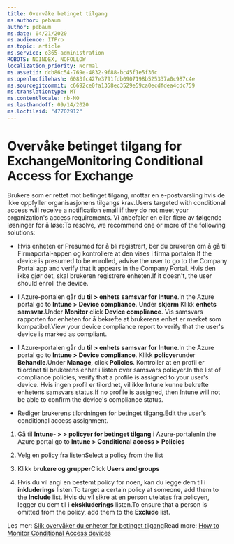 ```yaml
---
title: Overvåke betinget tilgang
ms.author: pebaum
author: pebaum
ms.date: 04/21/2020
ms.audience: ITPro
ms.topic: article
ms.service: o365-administration
ROBOTS: NOINDEX, NOFOLLOW
localization_priority: Normal
ms.assetid: dcb86c54-769e-4832-9f88-bc45f1e5f36c
ms.openlocfilehash: 6083fc427e3791fdb0907198b525337a0c987c4e
ms.sourcegitcommit: c6692ce0fa1358ec3529e59ca0ecdfdea4cdc759
ms.translationtype: MT
ms.contentlocale: nb-NO
ms.lasthandoff: 09/14/2020
ms.locfileid: "47702912"
---
```

# <a name="monitoring-conditional-access-for-exchange"></a><span data-ttu-id="6260e-102">Overvåke betinget tilgang for Exchange</span><span class="sxs-lookup"><span data-stu-id="6260e-102">Monitoring Conditional Access for Exchange</span></span>

<span data-ttu-id="6260e-103">Brukere som er rettet mot betinget tilgang, mottar en e-postvarsling hvis de ikke oppfyller organisasjonens tilgangs krav.</span><span class="sxs-lookup"><span data-stu-id="6260e-103">Users targeted with conditional access will receive a notification email if they do not meet your organization's access requirements.</span></span> <span data-ttu-id="6260e-104">Vi anbefaler en eller flere av følgende løsninger for å løse:</span><span class="sxs-lookup"><span data-stu-id="6260e-104">To resolve, we recommend one or more of the following solutions:</span></span>
  
- <span data-ttu-id="6260e-105">Hvis enheten er Presumed for å bli registrert, ber du brukeren om å gå til Firmaportal-appen og kontrollere at den vises i firma portalen.</span><span class="sxs-lookup"><span data-stu-id="6260e-105">If the device is presumed to be enrolled, advise the user to go to the Company Portal app and verify that it appears in the Company Portal.</span></span> <span data-ttu-id="6260e-106">Hvis den ikke gjør det, skal brukeren registrere enheten.</span><span class="sxs-lookup"><span data-stu-id="6260e-106">If it doesn't, the user should enroll the device.</span></span>
    
- <span data-ttu-id="6260e-107">I Azure-portalen går du **til \> enhets samsvar for Intune**.</span><span class="sxs-lookup"><span data-stu-id="6260e-107">In the Azure portal go to **Intune \> Device compliance**.</span></span> <span data-ttu-id="6260e-108">Under **skjerm** Klikk **enhets samsvar**.</span><span class="sxs-lookup"><span data-stu-id="6260e-108">Under **Monitor** click **Device compliance**.</span></span> <span data-ttu-id="6260e-109">Vis samsvars rapporten for enheten for å bekrefte at brukerens enhet er merket som kompatibel.</span><span class="sxs-lookup"><span data-stu-id="6260e-109">View your device compliance report to verify that the user's device is marked as compliant.</span></span> 
    
- <span data-ttu-id="6260e-110">I Azure-portalen går du **til \> enhets samsvar for Intune**.</span><span class="sxs-lookup"><span data-stu-id="6260e-110">In the Azure portal go to **Intune \> Device compliance**.</span></span> <span data-ttu-id="6260e-111">Klikk **policyer**under **Behandle**.</span><span class="sxs-lookup"><span data-stu-id="6260e-111">Under **Manage**, click **Policies**.</span></span> <span data-ttu-id="6260e-112">Kontroller at en profil er tilordnet til brukerens enhet i listen over samsvars policyer.</span><span class="sxs-lookup"><span data-stu-id="6260e-112">In the list of compliance policies, verify that a profile is assigned to your user's device.</span></span> <span data-ttu-id="6260e-113">Hvis ingen profil er tilordnet, vil ikke Intune kunne bekrefte enhetens samsvars status.</span><span class="sxs-lookup"><span data-stu-id="6260e-113">If no profile is assigned, then Intune will not be able to confirm the device's compliance status.</span></span> 
    
- <span data-ttu-id="6260e-114">Rediger brukerens tilordningen for betinget tilgang.</span><span class="sxs-lookup"><span data-stu-id="6260e-114">Edit the user's conditional access assignment.</span></span>
    
1. <span data-ttu-id="6260e-115">Gå til **Intune- \> \> policyer for betinget tilgang** i Azure-portalen</span><span class="sxs-lookup"><span data-stu-id="6260e-115">In the Azure portal go to **Intune \> Conditional access \> Policies**</span></span>
    
2. <span data-ttu-id="6260e-116">Velg en policy fra listen</span><span class="sxs-lookup"><span data-stu-id="6260e-116">Select a policy from the list</span></span>
    
3. <span data-ttu-id="6260e-117">Klikk **brukere og grupper**</span><span class="sxs-lookup"><span data-stu-id="6260e-117">Click **Users and groups**</span></span>
    
4. <span data-ttu-id="6260e-118">Hvis du vil angi en bestemt policy for noen, kan du legge dem til i **inkluderings** listen.</span><span class="sxs-lookup"><span data-stu-id="6260e-118">To target a certain policy at someone, add them to the **Include** list.</span></span> <span data-ttu-id="6260e-119">Hvis du vil sikre at en person utelates fra policyen, legger du dem til i **ekskluderings** listen.</span><span class="sxs-lookup"><span data-stu-id="6260e-119">To ensure that a person is omitted from the policy, add them to the **Exclude** list.</span></span> 
    
<span data-ttu-id="6260e-120">Les mer: [Slik overvåker du enheter for betinget tilgang](https://docs.microsoft.com/intune/conditional-access-exchange-monitor)</span><span class="sxs-lookup"><span data-stu-id="6260e-120">Read more: [How to Monitor Conditional Access devices](https://docs.microsoft.com/intune/conditional-access-exchange-monitor)</span></span>
  

